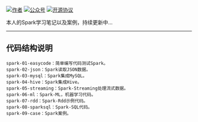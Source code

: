 
<p>
  <a href="http://www.lzhpo.com"><img src="https://img.shields.io/badge/author-会打篮球的程序猿-red" alt="作者"></a>
  <a href="http://cdn.lzhpo.com/aboutme/wechat-wxgzh/8cm.jpg"><img src="https://img.shields.io/badge/微信公众号-会打篮球的程序猿-blueviolet" alt="公众号"></a>
  <a href="#"><img src="https://img.shields.io/badge/license-GPL%20v3-success.svg" alt="开源协议"></a>
</p>

本人的Spark学习笔记以及案例，持续更新中...

<hr>

## 代码结构说明
```
spark-01-easycode：简单编写代码测试Spark。
spark-02-json：Spark读取JSON数据。
spark-03-mysql：Spark集成MySQL。
spark-04-hive：Spark集成Hive。
spark-05-streaming：Spark-Streaming处理流式数据。
spark-06-ml：Spark-ML，机器学习代码。
spark-07-rdd：Spark-Rdd示例代码。
spark-08-sparksql：Spark-SQL代码。
spark-09-case：Spark案例。
```
